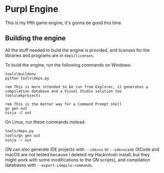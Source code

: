 # Purpl Engine
This is my fifth game engine, it's gonna be good this time

## Building the engine

All the stuff needed to build the engine is provided, and licenses for the libraries and programs are in `deps/licenses`.

To build the engine, run the following commands on Windows:
```batch
tools\buildenv
python tools\deps.py

rem This is more intended to be run from Explorer, it generates a compilation database and a Visual Studio solution too
tools\mkprojects

rem This is the better way for a Command Prompt shell
gn gen out
ninja -C out
```
On Linux, run these commands instead:
```sh
tools/deps.py
tools/gn gen out
ninja -C out
```
GN can also generate IDE projects with `--ide=vs` or `--ide=xcode` (XCode and macOS are not tested because I deleted my Hackintosh install, but they might work with some modifications to the GN scripts), and compilation databases with `--export-compile-commands`.
